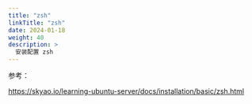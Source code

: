 ```yaml
---
title: "zsh"
linkTitle: "zsh"
date: 2024-01-18
weight: 40
description: >
  安装配置 zsh
---
```


参考：

https://skyao.io/learning-ubuntu-server/docs/installation/basic/zsh.html

